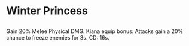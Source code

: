 # Winter Princess

## 

Gain 20% Melee Physical DMG. Kiana equip bonus: Attacks gain a 20% chance to freeze enemies for 3s. CD: 16s.